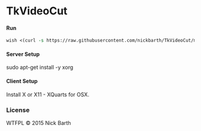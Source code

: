 # TkVideoCut

#### Run

```tcl
wish <(curl -s https://raw.githubusercontent.com/nickbarth/TkVideoCut/master/main.tcl)
```

#### Server Setup
sudo apt-get install -y xorg

#### Client Setup
Install X or X11 - XQuarts for OSX.

### License

WTFPL &copy; 2015 Nick Barth
